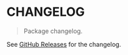 # CHANGELOG

> Package changelog.

See [GitHub Releases](https://github.com/stdlib-js/assert-is-uppercase/releases) for the changelog.